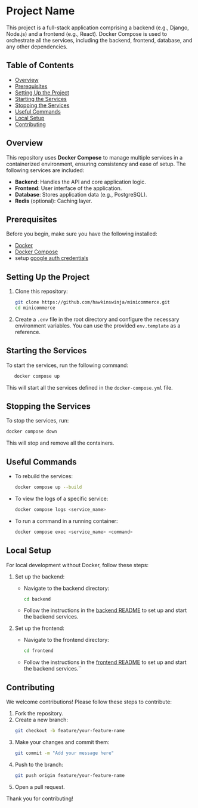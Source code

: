 # Project Name

This project is a full-stack application comprising a backend (e.g., Django, Node.js) and a frontend (e.g., React). Docker Compose is used to orchestrate all the services, including the backend, frontend, database, and any other dependencies.

## Table of Contents
- [Overview](#overview)
- [Prerequisites](#prerequisites)
- [Setting Up the Project](#setting-up-the-project)
- [Starting the Services](#starting-the-services)
- [Stopping the Services](#stopping-the-services)
- [Useful Commands](#useful-commands)
- [Local Setup](#local-setup)
- [Contributing](#contributing)

## Overview

This repository uses **Docker Compose** to manage multiple services in a containerized environment, ensuring consistency and ease of setup. The following services are included:
- **Backend**: Handles the API and core application logic.
- **Frontend**: User interface of the application.
- **Database**: Stores application data (e.g., PostgreSQL).
- **Redis** (optional): Caching layer.

## Prerequisites

Before you begin, make sure you have the following installed:
- [Docker](https://docs.docker.com/get-docker/)
- [Docker Compose](https://docs.docker.com/compose/install/)
- setup [google auth credentials](https://console.cloud.google.com/apis/credentials)
## Setting Up the Project

1. Clone this repository:
   ```bash
   git clone https://github.com/hawkinswinja/minicommerce.git
   cd minicommerce
   ```
2. Create a `.env` file in the root directory and configure the necessary environment variables. You can use the provided `env.template` as a reference.


## Starting the Services

To start the services, run the following command:
```bash
   docker compose up
```
This will start all the services defined in the `docker-compose.yml` file.

## Stopping the Services

To stop the services, run:
```bash
docker compose down
```
This will stop and remove all the containers.

## Useful Commands

- To rebuild the services:
  ```bash
  docker compose up --build
  ```

- To view the logs of a specific service:
  ```bash
  docker compose logs <service_name>
  ```

- To run a command in a running container:
  ```bash
  docker compose exec <service_name> <command>
  ```

## Local Setup

For local development without Docker, follow these steps:

1. Set up the backend:
    - Navigate to the backend directory:
      ```bash
      cd backend
      ```
    - Follow the instructions in the [backend README](./backend/README.md) to set up and start the backend services.

2. Set up the frontend:
    - Navigate to the frontend directory:
      ```bash
      cd frontend
      ```
    - Follow the instructions in the [frontend README](./frontend/README.md) to set up and start the backend services.``

## Contributing

We welcome contributions! Please follow these steps to contribute:

1. Fork the repository.
2. Create a new branch:
    ```bash
    git checkout -b feature/your-feature-name
    ```
3. Make your changes and commit them:
    ```bash
    git commit -m "Add your message here"
    ```
4. Push to the branch:
    ```bash
    git push origin feature/your-feature-name
    ```
5. Open a pull request.

Thank you for contributing!

